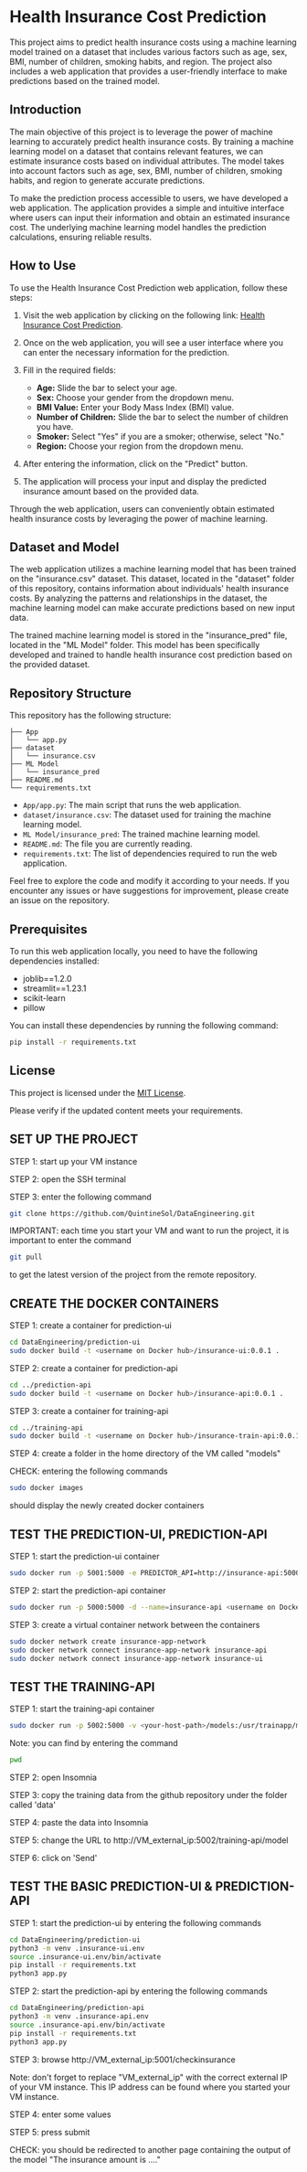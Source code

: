 # Health Insurance Cost Prediction

This project aims to predict health insurance costs using a machine learning model trained on a dataset that includes various factors such as age, sex, BMI, number of children, smoking habits, and region. The project also includes a web application that provides a user-friendly interface to make predictions based on the trained model.

## Introduction

The main objective of this project is to leverage the power of machine learning to accurately predict health insurance costs. By training a machine learning model on a dataset that contains relevant features, we can estimate insurance costs based on individual attributes. The model takes into account factors such as age, sex, BMI, number of children, smoking habits, and region to generate accurate predictions.

To make the prediction process accessible to users, we have developed a web application. The application provides a simple and intuitive interface where users can input their information and obtain an estimated insurance cost. The underlying machine learning model handles the prediction calculations, ensuring reliable results.

## How to Use

To use the Health Insurance Cost Prediction web application, follow these steps:

1. Visit the web application by clicking on the following link: [Health Insurance Cost Prediction](https://healthinsurancepred.streamlit.app/).

2. Once on the web application, you will see a user interface where you can enter the necessary information for the prediction.

3. Fill in the required fields:
   - **Age:** Slide the bar to select your age.
   - **Sex:** Choose your gender from the dropdown menu.
   - **BMI Value:** Enter your Body Mass Index (BMI) value.
   - **Number of Children:** Slide the bar to select the number of children you have.
   - **Smoker:** Select "Yes" if you are a smoker; otherwise, select "No."
   - **Region:** Choose your region from the dropdown menu.

4. After entering the information, click on the "Predict" button.

5. The application will process your input and display the predicted insurance amount based on the provided data.

Through the web application, users can conveniently obtain estimated health insurance costs by leveraging the power of machine learning.

## Dataset and Model

The web application utilizes a machine learning model that has been trained on the "insurance.csv" dataset. This dataset, located in the "dataset" folder of this repository, contains information about individuals' health insurance costs. By analyzing the patterns and relationships in the dataset, the machine learning model can make accurate predictions based on new input data.

The trained machine learning model is stored in the "insurance_pred" file, located in the "ML Model" folder. This model has been specifically developed and trained to handle health insurance cost prediction based on the provided dataset.

## Repository Structure

This repository has the following structure:

```
├── App
│   └── app.py
├── dataset
│   └── insurance.csv
├── ML Model
│   └── insurance_pred
├── README.md
└── requirements.txt
```

- `App/app.py`: The main script that runs the web application.
- `dataset/insurance.csv`: The dataset used for training the machine learning model.
- `ML Model/insurance_pred`: The trained machine learning model.
- `README.md`: The file you are currently reading.
- `requirements.txt`: The list of dependencies required to run the web application.

Feel free to explore the code and modify it according to your needs. If you encounter any issues or have suggestions for improvement, please create an issue on the repository.

## Prerequisites

To run this web application locally, you need to have the following dependencies installed:

- joblib==1.2.0
- streamlit==1.23.1
- scikit-learn
- pillow

You can install these dependencies by running the following command:

```bash
pip install -r requirements.txt
```

## License

This project is licensed under the [MIT License](LICENSE).

Please verify if the updated content meets your requirements.

## SET UP THE PROJECT
STEP 1: start up your VM instance

STEP 2: open the SSH terminal

STEP 3: enter the following command
```bash
git clone https://github.com/QuintineSol/DataEngineering.git
```

IMPORTANT: each time you start your VM and want to run the project, it is important to enter the command
```bash
git pull
```
to get the latest version of the project from the remote repository.

## CREATE THE DOCKER CONTAINERS
STEP 1: create a container for prediction-ui
```bash
cd DataEngineering/prediction-ui
sudo docker build -t <username on Docker hub>/insurance-ui:0.0.1 .
```
STEP 2: create a container for prediction-api
```bash
cd ../prediction-api
sudo docker build -t <username on Docker hub>/insurance-api:0.0.1 .
```

STEP 3: create a container for training-api
```bash
cd ../training-api
sudo docker build -t <username on Docker hub>/insurance-train-api:0.0.1 .
```

STEP 4: create a folder in the home directory of the VM called "models"

CHECK: entering the following commands
```bash
sudo docker images
```
should display the newly created docker containers

## TEST THE PREDICTION-UI, PREDICTION-API
STEP 1: start the prediction-ui container
```bash
sudo docker run -p 5001:5000 -e PREDICTOR_API=http://insurance-api:5000/insurance_predictor -d --name=insurance-ui <username on Docker hub>/insurance-ui:0.0.1
```
STEP 2: start the prediction-api container
```bash
sudo docker run -p 5000:5000 -d --name=insurance-api <username on Docker hub>/insurance-api:0.0.1
```

STEP 3: create a virtual container network between the containers
```bash
sudo docker network create insurance-app-network
sudo docker network connect insurance-app-network insurance-api
sudo docker network connect insurance-app-network insurance-ui
```

## TEST THE TRAINING-API
STEP 1: start the training-api container
```bash
sudo docker run -p 5002:5000 -v <your-host-path>/models:/usr/trainapp/models -d --name=insurance-train-api <username on Docker hub>/insurance-train-api:0.0.1
```
Note: you can find <your-host-path> by entering the command
```bash
pwd
```

STEP 2: open Insomnia

STEP 3: copy the training data from the github repository under the folder called 'data'

STEP 4: paste the data into Insomnia

STEP 5: change the URL to http://VM_external_ip:5002/training-api/model

STEP 6: click on 'Send'

## TEST THE BASIC PREDICTION-UI & PREDICTION-API
STEP 1: start the prediction-ui by entering the following commands
```bash
cd DataEngineering/prediction-ui
python3 -m venv .insurance-ui.env
source .insurance-ui.env/bin/activate
pip install -r requirements.txt 
python3 app.py 
```
STEP 2: start the prediction-api by entering the following commands
```bash
cd DataEngineering/prediction-api
python3 -m venv .insurance-api.env
source .insurance-api.env/bin/activate
pip install -r requirements.txt 
python3 app.py 
```
STEP 3: browse http://VM_external_ip:5001/checkinsurance

Note: don't forget to replace "VM_external_ip" with the correct external IP of your VM instance.
This IP address can be found where you started your VM instance.

STEP 4: enter some values 

STEP 5: press submit

CHECK: you should be redirected to another page containing the output of the model "The insurance amount is ...."
